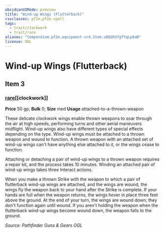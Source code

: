 ```yaml
---
obsidianUIMode: preview
title: "Wind-up Wings (Flutterback)"
cssclasses: pf2e,pf2e-spell
tags:
  - trait/clockwork
  - trait/rare
aliases: "Compendium.pf2e.equipment-srd.Item.vDQSR3fgfYqLp0aB"
license: OGL
---
```

# Wind-up Wings (Flutterback)
## Item 3
### [rare](rare.md "Rare Rarity Trait")[[clockwork]]


**Price** 50 gp; 
**Bulk** 0; **Size** med
**Usage** attached-to-a-thrown-weapon

These delicate clockwork wings enable thrown weapons to soar through the air at high speeds, performing turns and other aerial maneuvers midflight. Wind-up wings also have different types of special effects depending on the type. Wind-up wings must be attached to a thrown weapon and wound to function. A thrown weapon with an attached set of wind-up wings can't have anything else attached to it, or the wings cease to function.

Attaching or detaching a pair of wind-up wings to a thrown weapon requires a repair kit, and the process takes 10 minutes. Winding an attached pair of wind-up wings takes three Interact actions.

When you make a thrown Strike with the weapon to which a pair of flutterback wind-up wings are attached, and the wings are wound, the wings fly the weapon back to your hand after the Strike is complete. If your hands are full when the weapon returns, the wings hover in place three feet above the ground. At the end of your turn, the wings are wound down; they don't function again until wound. If you aren't holding the weapon when the flutterback wind-up wings become wound down, the weapon falls to the ground.

*Source: Pathfinder Guns & Gears*
*OGL*